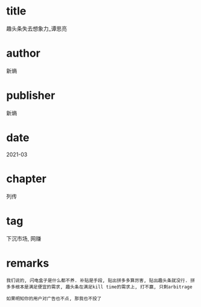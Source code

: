 # title
趣头条失去想象力_谭思亮

# author
新熵

# publisher
新熵

# date
2021-03

# chapter
列传

# tag
下沉市场, 网赚

# remarks
`我们说的, 闪电盒子是什么都不养. 补贴是手段, 贴出拼多多算厉害, 贴出趣头条就没行. 拼多多根本是满足便宜的需求, 趣头条在满足kill time的需求上, 打不赢, 只剩arbitrage`

`如果明知你的用户对广告也不点, 那我也不投了`
